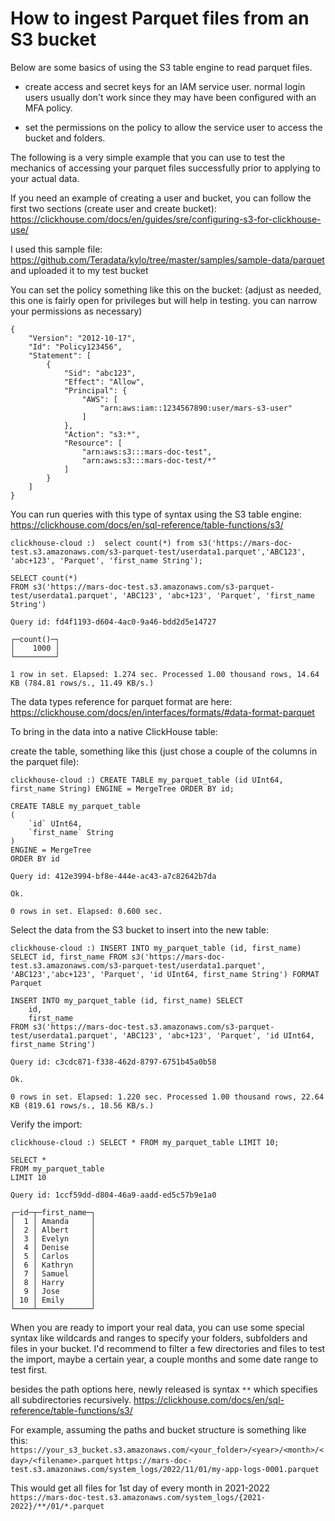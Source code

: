 # How to ingest Parquet files from an S3 bucket

Below are some basics of using the S3 table engine to read parquet files.

- create access and secret keys for an IAM service user.
normal login users usually don't work since they may have been configured with an MFA policy.

- set the permissions on the policy to allow the service user to access the bucket and folders.

The following is a very simple example that you can use to test the mechanics of accessing your parquet files successfully prior to applying to your actual data.

If you need an example of creating a user and bucket, you can follow the first two sections (create user and create bucket):
https://clickhouse.com/docs/en/guides/sre/configuring-s3-for-clickhouse-use/

I used this sample file: https://github.com/Teradata/kylo/tree/master/samples/sample-data/parquet
and uploaded it to my test bucket

You can set the policy something like this on the bucket:
(adjust as needed, this one is fairly open for privileges but will help in testing. you can narrow your permissions as necessary)
```
{
    "Version": "2012-10-17",
    "Id": "Policy123456",
    "Statement": [
        {
            "Sid": "abc123",
            "Effect": "Allow",
            "Principal": {
                "AWS": [
                    "arn:aws:iam::1234567890:user/mars-s3-user"
                ]
            },
            "Action": "s3:*",
            "Resource": [
                "arn:aws:s3:::mars-doc-test",
                "arn:aws:s3:::mars-doc-test/*"
            ]
        }
    ]
}
```

You can run queries with this type of syntax using the S3 table engine:
https://clickhouse.com/docs/en/sql-reference/table-functions/s3/

```
clickhouse-cloud :)  select count(*) from s3('https://mars-doc-test.s3.amazonaws.com/s3-parquet-test/userdata1.parquet','ABC123', 'abc+123', 'Parquet', 'first_name String');

SELECT count(*)
FROM s3('https://mars-doc-test.s3.amazonaws.com/s3-parquet-test/userdata1.parquet', 'ABC123', 'abc+123', 'Parquet', 'first_name String')

Query id: fd4f1193-d604-4ac0-9a46-bdd2d5e14727

┌─count()─┐
│    1000 │
└─────────┘

1 row in set. Elapsed: 1.274 sec. Processed 1.00 thousand rows, 14.64 KB (784.81 rows/s., 11.49 KB/s.)
```

The data types reference for parquet format are here:
https://clickhouse.com/docs/en/interfaces/formats/#data-format-parquet

To bring in the data into a native ClickHouse table:

create the table, something like this (just chose a couple of the columns in the parquet file):
```
clickhouse-cloud :) CREATE TABLE my_parquet_table (id UInt64, first_name String) ENGINE = MergeTree ORDER BY id;

CREATE TABLE my_parquet_table
(
    `id` UInt64,
    `first_name` String
)
ENGINE = MergeTree
ORDER BY id

Query id: 412e3994-bf8e-444e-ac43-a7c82642b7da

Ok.

0 rows in set. Elapsed: 0.600 sec.
```

Select the data from the S3 bucket to insert into the new table:

```
clickhouse-cloud :) INSERT INTO my_parquet_table (id, first_name) SELECT id, first_name FROM s3('https://mars-doc-test.s3.amazonaws.com/s3-parquet-test/userdata1.parquet', 'ABC123','abc+123', 'Parquet', 'id UInt64, first_name String') FORMAT Parquet

INSERT INTO my_parquet_table (id, first_name) SELECT
    id,
    first_name
FROM s3('https://mars-doc-test.s3.amazonaws.com/s3-parquet-test/userdata1.parquet', 'ABC123', 'abc+123', 'Parquet', 'id UInt64, first_name String')

Query id: c3cdc871-f338-462d-8797-6751b45a0b58

Ok.

0 rows in set. Elapsed: 1.220 sec. Processed 1.00 thousand rows, 22.64 KB (819.61 rows/s., 18.56 KB/s.)
```

Verify the import:

```
clickhouse-cloud :) SELECT * FROM my_parquet_table LIMIT 10;

SELECT *
FROM my_parquet_table
LIMIT 10

Query id: 1ccf59dd-d804-46a9-aadd-ed5c57b9e1a0

┌─id─┬─first_name─┐
│  1 │ Amanda     │
│  2 │ Albert     │
│  3 │ Evelyn     │
│  4 │ Denise     │
│  5 │ Carlos     │
│  6 │ Kathryn    │
│  7 │ Samuel     │
│  8 │ Harry      │
│  9 │ Jose       │
│ 10 │ Emily      │
└────┴────────────┘
```

When you are ready to import your real data, you can use some special syntax like wildcards and ranges to specify your folders, subfolders and files in your bucket.
I'd recommend to filter a few directories and files to test the import, maybe a certain year, a couple months and some date range to test first.

besides the path options here, newly released is syntax `**` which specifies all subdirectories recursively.
https://clickhouse.com/docs/en/sql-reference/table-functions/s3/

For example, assuming the paths and bucket structure is something like this:
`https://your_s3_bucket.s3.amazonaws.com/<your_folder>/<year>/<month>/<day>/<filename>.parquet`
`https://mars-doc-test.s3.amazonaws.com/system_logs/2022/11/01/my-app-logs-0001.parquet`

This would get all files for 1st day of every month in 2021-2022
`https://mars-doc-test.s3.amazonaws.com/system_logs/{2021-2022}/**/01/*.parquet`
